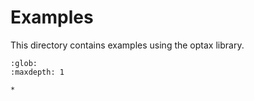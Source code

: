 # Examples

This directory contains examples using the optax library.

<!-- include all files in the current directory except README.md -->
```{toctree}
:glob:
:maxdepth: 1

*
```
